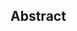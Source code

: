 ## Abstract
<!-- Context      -->

<!-- Need         -->

<!-- Task         -->

<!-- Object       -->

<!-- Findings     -->

<!-- Conclusion   -->


